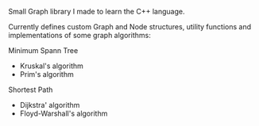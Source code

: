 Small Graph library I made to learn the C++ language.

Currently defines custom Graph and Node structures, utility functions and implementations of some graph algorithms:

Minimum Spann Tree
- Kruskal's algorithm
- Prim's algorithm

Shortest Path
- Dijkstra' algorithm
- Floyd-Warshall's algorithm
